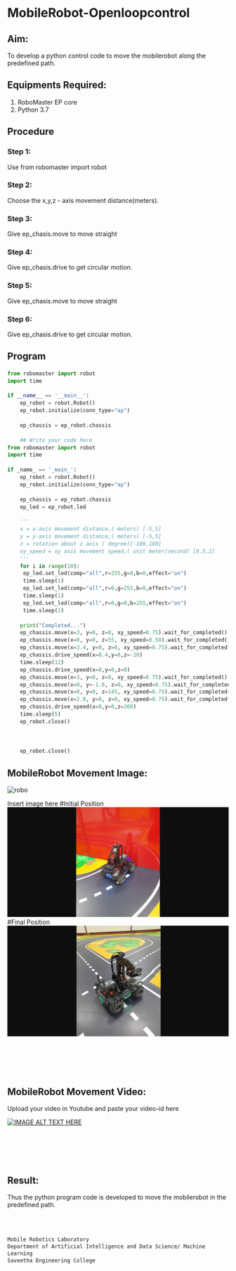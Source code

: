 # MobileRobot-Openloopcontrol
## Aim:

To develop a python control code to move the mobilerobot along the predefined path.

## Equipments Required:
1. RoboMaster EP core
2. Python 3.7

## Procedure

### Step 1:
Use from robomaster import robot


### Step 2:
Choose the x,y,z - axis movement distance(meters).



### Step 3:
Give ep_chasis.move to move straight




### Step 4:
Give ep_chasis.drive to get circular motion.


### Step 5:
Give ep_chasis.move to move straight

### Step 6:
Give ep_chasis.drive to get circular motion.

## Program
```python
from robomaster import robot
import time

if __name__ == '__main__':
    ep_robot = robot.Robot()
    ep_robot.initialize(conn_type="ap")

    ep_chassis = ep_robot.chassis

    ## Write your code here
from robomaster import robot
import time

if _name_ == '_main_':
    ep_robot = robot.Robot()
    ep_robot.initialize(conn_type="ap")

    ep_chassis = ep_robot.chassis
    ep_led = ep_robot.led

    '''
    x = x-axis movement distance,( meters) [-5,5]
    y = y-axis movement distance,( meters) [-5,5]
    z = rotation about z axis ( degree)[-180,180]
    xy_speed = xy axis movement speed,( unit meter/second) [0.5,2]
    '''
    for i in range(10):
     ep_led.set_led(comp="all",r=255,g=0,b=0,effect="on")   
     time.sleep(1)
     ep_led.set_led(comp="all",r=0,g=255,b=0,effect="on")
     time.sleep(1)
     ep_led.set_led(comp="all",r=0,g=0,b=255,effect="on")
     time.sleep(1)        
    
    print("Completed...")
    ep_chassis.move(x=3, y=0, z=0, xy_speed=0.75).wait_for_completed()
    ep_chassis.move(x=0, y=0, z=55, xy_speed=0.50).wait_for_completed()
    ep_chassis.move(x=3.4, y=0, z=0, xy_speed=0.75).wait_for_completed()
    ep_chassis.drive_speed(x=0.4,y=0,z=-20)
    time.sleep(12)
    ep_chassis.drive_speed(x=0,y=0,z=0)
    ep_chassis.move(x=3, y=0, z=0, xy_speed=0.75).wait_for_completed()
    ep_chassis.move(x=0, y=-1.6, z=0, xy_speed=0.75).wait_for_completed()
    ep_chassis.move(x=0, y=0, z=145, xy_speed=0.75).wait_for_completed()
    ep_chassis.move(x=2.8, y=0, z=0, xy_speed=0.75).wait_for_completed()
    ep_chassis.drive_speed(x=0,y=0,z=360)
    time.sleep(5)
    ep_robot.close()


    
    ep_robot.close()
```

## MobileRobot Movement Image:

![robo](./img/robomaster.png)

Insert image here
#Initial Position
![robo](./img/initial.png)
#Final Position
![robo](./img/final.png)

<br/>
<br/>
<br/>
<br/>

## MobileRobot Movement Video:

Upload your video in Youtube and paste your video-id here

[![IMAGE ALT TEXT HERE](https://img.youtube.com/vi/YOUTUBE_VIDEO_ID_HERE/0.jpg)](https://youtube.com/shorts/qBgplv48Nr4?feature=share)

<br/>
<br/>
<br/>
<br/>

## Result:
Thus the python program code is developed to move the mobilerobot in the predefined path.


<br/>
<br/>

```
Mobile Robotics Laboratory
Department of Artificial Intelligence and Data Science/ Machine Learning
Saveetha Engineering College
```
